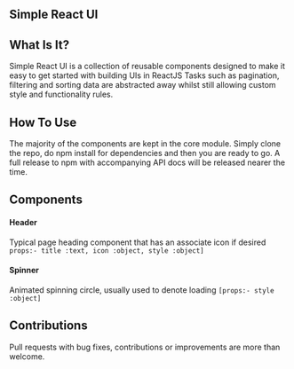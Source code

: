 ## Simple React UI

## What Is It?

Simple React UI is a collection of reusable components designed to make it easy to get started with building UIs in ReactJS
Tasks such as pagination, filtering and sorting data are abstracted away whilst still allowing custom style and functionality rules.

## How To Use

The majority of the components are kept in the core module. Simply clone the repo, do npm install for dependencies and then you are ready to go. A full release to npm with accompanying API docs will be released nearer the time.


## Components

#### Header
Typical page heading component that has an associate icon if desired `props:- title :text, icon :object, style :object]`

#### Spinner
Animated spinning circle, usually used to denote loading `[props:- style :object]`




## Contributions

Pull requests with bug fixes, contributions or improvements are more than welcome.
